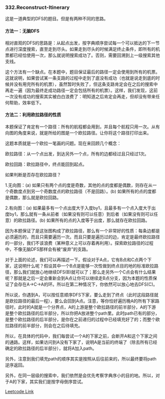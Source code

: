 ### 332.Reconstruct-Itinerary

这是一道典型的DFS的题目。但是有两种不同的思路。

#### 方法一：无脑DFS

相对直观的DFS的思路是：从起点出发，按字典顺序尝试每一个可以抵达的下一节点进行深度搜索，直至走到尽头。如果走到尽头的时候满足终止条件，即所有的机票都已经恰使用一次，那么就说明搜索成功了。否则，需要回溯到上一级搜索其他支线。

这个方法有一个缺点。在本题中，题目保证最后的路径一定会使用到所有的机票。这就说明，如果尝试某一条支路的过程中走到了底没有成功（也就是说走到底的时候并没有用完所有的机票），虽然暂时失败了，但这条支路肯定会在之后的搜索中再走一遍（因为最终走成功路径一定会包括所有的机票）。这样，我们发现，这前一次没有成功的搜索其实被白白浪费了：明知道之后肯定会再走，但却没有带来任何帮助，效率低下。

#### 方法二：利用欧拉路径的性质

本题保证了肯定有一个路径：所有的航程都会用到，并且每个航程只用一次。从有向图的角度来说，就是所给的图是一个欧拉路径。让你将这个路径打印出来。

这题本质就是一个欧拉一笔画的问题。现在来回顾几个概念：

欧拉路径：从一个点出发，到达另外一个点，所有的边都经过且只经过1次。

欧拉回路：欧拉路径中，终点能回到起点。

如果判断是否存在欧拉路径？

1.无向图：(a) 如果只有两个点的度是奇数，其他的点的度都是偶数，则存在从一个奇数度点到另一个奇数度点的欧拉路径（不是回路）。(b) 如果所有的点的度都是偶数，那么就是欧拉回路。

2.有向图：(a) 如果最多有一个点出度大于入度by1，且最多有一个点入度大于出度by1，那么就有一条从前者（如果没有则可以任意）到后者（如果没有则可以任意）的欧拉路径。(b) 如果所有的点的入度等于出度，那么就存在欧拉回路。

因为本题保证了是这张图构成了欧拉路径，那么有一个非常好的性质：每条边都是必须遍历的，而且只需要遍历一次。而且只要是遍历过的边，肯定是最终欧拉路径的一部分，我们不该浪费（某种意义上可以存着再利用）。探索欧拉路径的过程中，不像无脑DFS那样会有被“废弃”的支路。

对于上面的论述，我们可以再描述一下。假设对于A点，它有B点和C点两个下家，这说明什么呢？假设其中一个B点是能够一次性做到终点目的地的标准欧拉路径，那么我们就放心地继续DFS(B)就可以了；那么走另外一个C点会有什么结果呢？那就是之后一定会重新会到A点让你可以继续走B点分支，因为本题的性质保证了会存在A->C->A的环。所以在第二种情况下，你依然可以放心地去DFS(C)。

所以说，你遇到A，可以按任意顺序DFS下家，要么走到了终点（此时这段路径就是欧拉路径的最后一程），要么会回到A点。注意，等你恰好遍历晚A的所有下家路径时，此时的A就是一个分界点，A的上游是整个欧拉路径的前半部分，A的下游是整个欧拉路径的后半部分，所以你把A放进整个path里。此时path已有的部分，是整个欧拉路径的后半部分，是你在之前递归的过程中已经填充好了的；而整个欧拉路径的前半部分，则会在之后待填充。

所以，在具体的代码中，我们每尝试一个A的下家之前，会断开A和这个下家之间的通路。这样，如果访问到A没有下家了，说明A是当前的终端了（除去所有已经确定的欧拉路径的后半部分），就将A加入path。

另外，注意到我们填充path的顺序其实是按照从后往前来的，所以最终要将path逆序返回。

另外，在同一层级的搜索中，我们依然是会优先考察字典序小的目的地。所以，对于A的下家，其实我们是按字母倒序尝试。


[Leetcode Link](https://leetcode.com/problems/reconstruct-itinerary)
